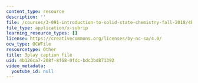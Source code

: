 ```yaml
---
content_type: resource
description: ''
file: /courses/3-091-introduction-to-solid-state-chemistry-fall-2018/4b126ca7208f8f680fdcbdc3bd871392_wX32hH138Ws.srt
file_type: application/x-subrip
learning_resource_types: []
license: https://creativecommons.org/licenses/by-nc-sa/4.0/
ocw_type: OCWFile
resourcetype: Other
title: 3play caption file
uid: 4b126ca7-208f-8f68-0fdc-bdc3bd871392
video_metadata:
  youtube_id: null
---
```

